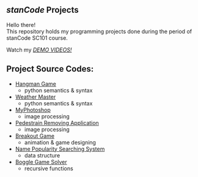 ## *stanCode* Projects
Hello there!\
This repository holds my programming projects done during the period of stanCode SC101 course.

Watch my *[DEMO VIDEOS!](https://www.google.com/url?q=https://m.youtube.com/playlist?list%3DPL6FWNwNPGCE56gP3lxhYPLoUbqE_unUiP&sa=D&source=apps-viewer-frontend&ust=1689340415845385&usg=AOvVaw0nysuNXZDygyq6G35WsXnt&hl=en)*

## Project Source Codes:
- [Hangman Game]()
  - python semantics & syntax
- [Weather Master]()
  - python semantics & syntax
- [MyPhotoshop]()
  - image processing
- [Pedestrain Removing Application]()
  - image processing
- [Breakout Game]()
  - animation & game designing
- [Name Popularity Searching System]()
  - data structure
- [Boggle Game Solver]()
  - recursive functions

